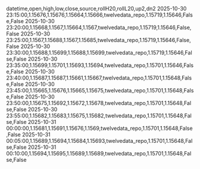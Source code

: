 datetime,open,high,low,close,source,rollH20,rollL20,up2,dn2
2025-10-30 23:15:00,1.15676,1.15676,1.15664,1.15666,twelvedata_repo,1.15719,1.15646,False,False
2025-10-30 23:20:00,1.15668,1.1567,1.15664,1.1567,twelvedata_repo,1.15719,1.15646,False,False
2025-10-30 23:25:00,1.1567,1.15688,1.1567,1.15685,twelvedata_repo,1.15719,1.15646,False,False
2025-10-30 23:30:00,1.15688,1.15699,1.15688,1.15699,twelvedata_repo,1.15719,1.15646,False,False
2025-10-30 23:35:00,1.15699,1.15701,1.15693,1.15694,twelvedata_repo,1.15701,1.15646,False,False
2025-10-30 23:40:00,1.15687,1.15687,1.15661,1.15667,twelvedata_repo,1.15701,1.15648,False,False
2025-10-30 23:45:00,1.15665,1.15676,1.15665,1.15675,twelvedata_repo,1.15701,1.15648,False,False
2025-10-30 23:50:00,1.15675,1.15692,1.15672,1.15678,twelvedata_repo,1.15701,1.15648,False,False
2025-10-30 23:55:00,1.15682,1.15683,1.15675,1.15682,twelvedata_repo,1.15701,1.15648,False,False
2025-10-31 00:00:00,1.15681,1.15691,1.15676,1.1569,twelvedata_repo,1.15701,1.15648,False,False
2025-10-31 00:05:00,1.15689,1.15694,1.15684,1.15693,twelvedata_repo,1.15701,1.15648,False,False
2025-10-31 00:10:00,1.15694,1.15695,1.15689,1.15689,twelvedata_repo,1.15701,1.15648,False,False

